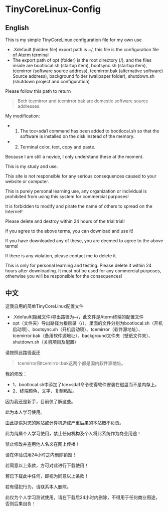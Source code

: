 # TinyCoreLinux-Config

## English

This is my simple TinyCoreLinux configuration file for my own use

- .Xdefault (hidden file) export path is ~/, this file is the configuration file of Aterm terminal    
- The export path of opt (folder) is the root directory (/), and the files inside are bootlocal.sh (startup item), bootsync.sh (startup item), tcemirror (software source address), tcemirror.bak (alternative software) Source address), background folder (wallpaper folder), shutdown.sh (shutdown project and configuration)    

Please follow this path to return

> Both tcemirror and tcemirror.bak are domestic software source addresses.

My modification:    
- 1. The tce=sda1 command has been added to bootlocal.sh so that the software is installed on the disk instead of the memory.    
- 2. Terminal color, text, copy and paste.    

Because I am still a novice, I only understand these at the moment.

This is my study and use.

This site is not responsible for any serious consequences caused to your website or computer.

This is purely personal learning use, any organization or individual is prohibited from using this system for commercial purposes!

It is forbidden to modify and pirate the name of others to spread on the Internet!

Please delete and destroy within 24 hours of the trial trial!

If you agree to the above terms, you can download and use it!

If you have downloaded any of these, you are deemed to agree to the above terms!

If there is any violation, please contact me to delete it.

This is only for personal learning and testing. Please delete it within 24 hours after downloading. It must not be used for any commercial purposes, otherwise you will be responsible for the consequences!

## 中文

这我自用的简单TinyCoreLinux配置文件

- .Xdefault(隐藏文件)导出路径为~/，此文件是Aterm终端的配置文件    
- opt（文件夹）导出路径为根目录（/），里面的文件分别为bootlocal.sh（开机启动项）、bootsync.sh（开机启动项）、tcemirror（软件源地址）、tcemirror.bak（备用软件源地址）、background文件夹（壁纸文件夹）、shutdown.sh（关机项目及配置）    

请按照此路径返还

> tcemirror和tcemirror.bak这两个都是国内软件源地址。

我的修改：    
- 1、bootlocal.sh中添加了tce=sda1命令使得软件安装在磁盘而不是内存上。    
- 2、终端颜色、文字、复制粘贴。    

因为我还是新手，目前仅了解这些。

此为本人学习使用。

由此提供对您的网站或计算机造成严重后果的本站概不负责。

此为纯属个人学习使用，禁止任何机构及个人将此系统作为商业用途！

禁止修改并盗用他人名义在网上传播！

请在体验试用24小时之内删除销毁！

若同意以上条款，方可对此进行下载使用！

若已下载此中任何，即视为同意以上条款！

若有侵犯行为，请联系本人删除。

此仅为个人学习测试使用，请在下载后24小时内删除，不得用于任何商业用途，否则后果自负！
